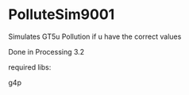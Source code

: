 # PolluteSim9001
Simulates GT5u Pollution if u have the correct values

Done in Processing 3.2

required libs:

g4p

